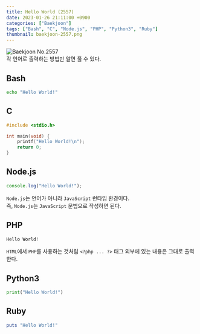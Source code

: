 ```yaml
---
title: Hello World (2557)
date: 2023-01-26 21:11:00 +0900
categories: ["Baekjoon"]
tags: ["Bash", "C", "Node.js", "PHP", "Python3", "Ruby"]
thumbnail: baekjoon-2557.png
---
```


![Baekjoon No.2557](baekjoon-2557.png)  
각 언어로 출력하는 방법만 알면 풀 수 있다.

## Bash
```bash
echo "Hello World!"
```

## C
```c
#include <stdio.h>

int main(void) {
	printf("Hello World!\n");
	return 0;
}
```

## Node.js
```javascript
console.log("Hello World!");
```
`Node.js`는 언어가 아니라 `JavaScript` 런타임 환경이다.  
즉, `Node.js`는 `JavaScript` 문법으로 작성하면 된다.

## PHP
```php
Hello World!
```
`HTML`에서 `PHP`를 사용하는 것처럼 `<?php ... ?>` 태그 외부에 있는 내용은 그대로 출력한다.

## Python3
```python
print("Hello World!")
```

## Ruby
```ruby
puts "Hello World!"
```
